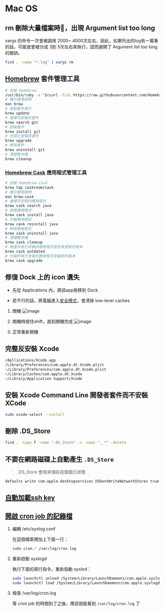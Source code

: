 # Mac OS

## rm 刪除大量檔案時，出現 Argument list too long

xargs 的命令一次會被調用 2000~ 4000次左右，因此，如果列出的log有一萬筆的話，可能就會被分成 3到 5次左右來執行，因而避開了 Argument list too long 的錯誤。

```sh
find . -name "*.log" | xargs rm
```

## [Homebrew](http://brew.sh/) 套件管理工具

```sh
# 安裝 Homebrew
/usr/bin/ruby -e "$(curl -fsSL https://raw.githubusercontent.com/Homebrew/install/master/install)"
# 顯示使用說明
man brew
# 更新套件索引
brew update
# 搜尋可安裝的套件
brew search git
# 安裝套件
brew install git
# 升級已安裝的套件
brew upgrade
# 移除套件
brew uninstall git
# 清理暫存檔
brew cleanup
```

### [Homebrew Cask](https://caskroom.github.io) 應用程式管理工具

```sh
# 安裝 Homebrew Cask
brew tap caskroom/cask
# 顯示使用說明
man brew-cask
# 搜尋可安裝的應用程式
brew cask search java
# 安裝應用程式
brew cask install java
# 升級應用程式
brew cask reinstall java
# 移除應用程式
brew cask uninstall java
# 清理暫存檔
brew cask cleanup
# 檢查所有已安裝的應用程式是否有更新的版本
brew cask outdated
# 升級所有已安裝的應用程式至最新的版本
brew cask upgrade
```

## 修復 Dock 上的 icon 遺失

* 先從 Applications 內，將該app拖移到 Dock

* 若不行的話，將電腦進入[安全模式](https://support.apple.com/HT201262)，會清掉 low-level caches

1. 關機
    ![image](https://cdn1.tekrevue.com/wp-content/uploads/2018/03/Shut-Down.jpg)

2. 開機時按住shift，直到開機完成
    ![image](https://cdn1.tekrevue.com/wp-content/uploads/2018/03/Shift-Key.jpg)

3. 正常重新開機

## 完整反安裝 Xcode

```sh
/Apllications/Xcode.app
/Library/Preferences/com.apple.dt.Xcode.plist
~/Library/Preferences/com.apple.dt.Xcode.plist
~/Library/Caches/com.apple.dt.Xcode
~/Library/Application Support/Xcode
```

## 安裝 Xcode Command Line 開發者套件而不安裝 XCode

```sh
sudo xcode-select --install
```

## 刪除 .DS_Store

```sh
find . -type f -name ".DS_Store" -o -name "._*" -delete
```

## 不要在網路磁碟上自動產生 `.DS_Store`

> .DS_Store 會用來儲存目錄圖示狀態

```sh
defaults write com.apple.desktopservices DSDontWriteNetworkStores true
```

## [自動加載ssh key](../applications/git.md#adding-your-ssh-key-to-the-ssh-agent)

## [開啟 cron job 的記錄檔](https://apple.stackexchange.com/questions/38861/where-is-the-cron-log-file-in-macosx-lion)

1. 編輯 /etc/syslog.conf

    在這個檔案裡加上下面一行：

    ```sh
    sudo cron.* /var/log/cron.log
    ```

2. 重新啟動 syslogd

    執行下面的兩行指令，重新指動 syslod：

    ```sh
    sudo launchctl unload /System/Library/LaunchDaemons/com.apple.syslogd.plist
    sudo launchctl load /System/Library/LaunchDaemons/com.apple.syslogd.plist
    ```

3. 檢查 /var/log/cron.log

    等 cron job 的時間到了之後，應該就能看到 `/var/log/cron.log` 了
